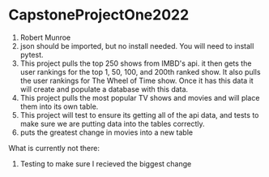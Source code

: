 # CapstoneProjectOne2022

1. Robert Munroe
2. json should be imported, but no install needed. You will need to install pytest.
3. This project pulls the top 250 shows from IMBD's api. 
it then gets the user rankings for the top 1, 50, 100, and 200th
ranked show. It also pulls the user rankings for The Wheel of Time
show. Once it has this data it will create and populate a database with this data.
4. This project pulls the most popular TV shows and movies and will place them into
its own table. 
5. This project will test to ensure its getting all of the api data, and tests to make
sure we are putting data into the tables correctly.
6. puts the greatest change in movies into a new table

What is currently not there:
1. Testing to make sure I recieved the biggest change
